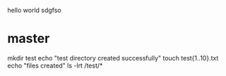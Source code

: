hello world
sdgfso
# master
mkdir test
echo "test directory created successfully"
touch test{1..10}.txt
echo "files created"
ls -lrt /test/*
